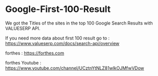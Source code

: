 # Google-First-100-Result
We got the Titles of the sites in the top 100 Google Search Results with VALUESERP API.

If you need more data about first 100 result go to : https://www.valueserp.com/docs/search-api/overview

forthes : https://forthes.com

forthes Youtube : https://www.youtube.com/channel/UCztnYtNLZ81wlkOJMfwVDow
